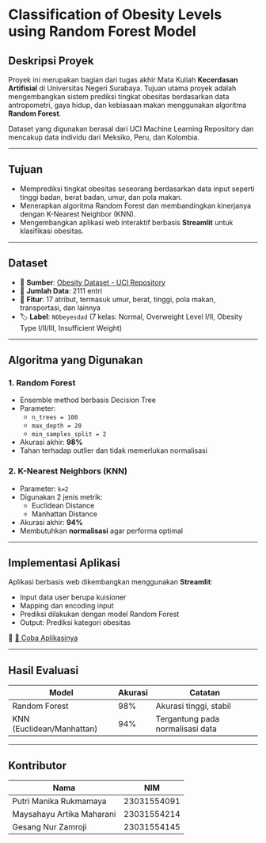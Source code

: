 # Classification of Obesity Levels using Random Forest Model

## Deskripsi Proyek
Proyek ini merupakan bagian dari tugas akhir Mata Kuliah **Kecerdasan Artifisial** di Universitas Negeri Surabaya. Tujuan utama proyek adalah mengembangkan sistem prediksi tingkat obesitas berdasarkan data antropometri, gaya hidup, dan kebiasaan makan menggunakan algoritma **Random Forest**.

Dataset yang digunakan berasal dari UCI Machine Learning Repository dan mencakup data individu dari Meksiko, Peru, dan Kolombia.

---

## Tujuan
- Memprediksi tingkat obesitas seseorang berdasarkan data input seperti tinggi badan, berat badan, umur, dan pola makan.
- Menerapkan algoritma Random Forest dan membandingkan kinerjanya dengan K-Nearest Neighbor (KNN).
- Mengembangkan aplikasi web interaktif berbasis **Streamlit** untuk klasifikasi obesitas.

---

## Dataset
- 📌 **Sumber**: [Obesity Dataset - UCI Repository](https://archive.ics.uci.edu/dataset/544/estimation+of+obesity+levels+based+on+eating+habits+and+physical+condition)
- 🧾 **Jumlah Data**: 2111 entri
- 🔢 **Fitur**: 17 atribut, termasuk umur, berat, tinggi, pola makan, transportasi, dan lainnya
- 🏷️ **Label**: `NObeyesdad` (7 kelas: Normal, Overweight Level I/II, Obesity Type I/II/III, Insufficient Weight)

---

## Algoritma yang Digunakan
### 1. Random Forest
- Ensemble method berbasis Decision Tree
- Parameter: 
  - `n_trees = 100`
  - `max_depth = 20`
  - `min_samples_split = 2`
- Akurasi akhir: **98%**
- Tahan terhadap outlier dan tidak memerlukan normalisasi

### 2. K-Nearest Neighbors (KNN)
- Parameter: `k=2`
- Digunakan 2 jenis metrik:
  - Euclidean Distance
  - Manhattan Distance
- Akurasi akhir: **94%**
- Membutuhkan **normalisasi** agar performa optimal

---

## Implementasi Aplikasi
Aplikasi berbasis web dikembangkan menggunakan **Streamlit**:
- Input data user berupa kuisioner
- Mapping dan encoding input
- Prediksi dilakukan dengan model Random Forest
- Output: Prediksi kategori obesitas

🔗 [🧪 Coba Aplikasinya](https://obesity-app-random-forest-2023b-kelompok-10.streamlit.app/)  

---

## Hasil Evaluasi
| Model         | Akurasi | Catatan |
|---------------|---------|---------|
| Random Forest | 98%     | Akurasi tinggi, stabil |
| KNN (Euclidean/Manhattan) | 94% | Tergantung pada normalisasi data |

---

## Kontributor
| Nama | NIM | 
|------|-----|
| Putri Manika Rukmamaya | 23031554091 | 
| Maysahayu Artika Maharani | 23031554214 | 
| Gesang Nur Zamroji | 23031554145 | 
